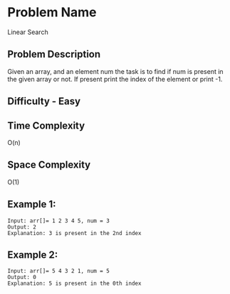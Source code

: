 # Problem Name 
Linear Search

## Problem Description

Given an array, and an element num the task is to find if num is present in the given array or not. If present print the index of the element or print -1.

## Difficulty - Easy

## Time Complexity
O(n)

## Space Complexity
O(1)

## Example 1:
```
Input: arr[]= 1 2 3 4 5, num = 3
Output: 2
Explanation: 3 is present in the 2nd index
```

## Example 2:
```
Input: arr[]= 5 4 3 2 1, num = 5
Output: 0
Explanation: 5 is present in the 0th index
```